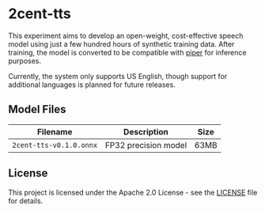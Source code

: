 # 2cent-tts

This experiment aims to develop an open-weight, cost-effective speech model using just a few hundred hours of synthetic training data. After training, the model is converted to be compatible with [piper](https://github.com/rhasspy/piper.git) for inference purposes.

Currently, the system only supports US English, though support for additional languages is planned for future releases.

## Model Files

| Filename                | Description          | Size |
| ----------------------- | -------------------- | ---- |
| `2cent-tts-v0.1.0.onnx` | FP32 precision model | 63MB |

## License

This project is licensed under the Apache 2.0 License - see the [LICENSE](LICENSE) file for details.
